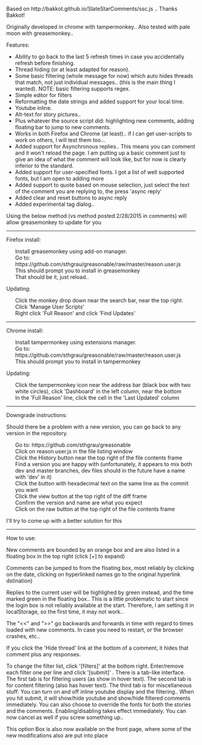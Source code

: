 <P>
Based on http://bakkot.github.io/SlateStarComments/ssc.js .. Thanks Bakkot!
<P>
Originally developed in chrome with tampermonkey..
Also tested with pale moon with greasemonkey..

<P>
Features:
<UL>
<LI>Ability to go back to the last 5 refresh times in case you accidentally refresh before finishing.</LI>
<LI>Thread hiding (or at least adapted for reason).</LI>
<LI>Some basic filtering (whole message for now) which auto hides threads that match, not just individual messages.. (this is the main thing I wanted). NOTE: basic filtering supports regex.</LI>
<LI>Simple editor for filters</LI>
<LI>Reformatting the date strings and added support for your local time.</LI>
<LI>Youtube inline.</LI>
<LI>Alt-text for story pictures..</LI>
<LI>Plus whatever the source script did: highlighting new comments, adding floating bar to jump to new comments.</LI>
<LI>Works in both Firefox and Chrome (at least).. if I can get user-scripts to work on others, I will test them too...</LI>
<LI>Added support for Asynchronous replies.. This means you can comment and it won't reload the page. I am putting up a basic comment just to give an idea of what the comment will look like, but for now is clearly inferior to the standard.</LI>
<LI>Added support for user-specified fonts. I got a list of well supported fonts, but I am open to adding more</LI>
<LI>Added support to quote based on mouse selection, just select the text of the comment you are replying to, the press 'async reply'</LI>
<LI>Added clear and reset buttons to async reply</LI>
<LI>Added experimental tag dialog.. </LI>
</UL>


<P>
<P>
Using the below method (vs method posted 2/28/2015 in comments) will allow greasemonkey to update for you


<HR>
<P>
<P>
Firefox install:

<P>
<UL style="list-style-type:none">
<LI>Install greasemonkey using add-on manager.</LI>
<LI>Go to: https://github.com/sthgrau/greasonable/raw/master/reason.user.js</LI>
<LI>This should prompt you to install in greasemonkey</LI>
<LI>That should be it, just reload..</LI>
</UL>
<P>
Updating:
<UL style="list-style-type:none">
<LI>Click the monkey drop down near the search bar, near the top right. Click 'Manage User Scripts'</LI>
<LI>Right click 'Full Reason' and click 'Find Updates'</LI>
</UL>


<HR>
<P>
<P>
Chrome install:

<P>
<UL style="list-style-type:none">
<LI>Install tampermonkey using extensions manager.</LI>
<LI>Go to: https://github.com/sthgrau/greasonable/raw/master/reason.user.js</LI>
<LI>This should prompt you to install in tampermonkey</LI>
</UL>
<P>
Updating:
<UL style="list-style-type:none">
<LI>Click the tampermonkey icon near the address bar (black box with two white circles), click 'Dashboard' in the left column, near the bottom</LI>
<LI>In the 'Full Reason' line, click the cell in the 'Last Updated' column</LI>
</UL>
<HR>


Downgrade instructions:
<P>
Should there be a problem with a new version, you can go back to any version in the repository.
<UL style="list-style-type:none">
<LI>Go to: https://github.com/sthgrau/greasonable</LI>
<LI>Click on reason.user.js in the file listing window</LI>
<LI>Click the History button near the top right of the file contents frame</LI>
<LI>Find a version you are happy with (unfortunately, it appears to mix both dev and master branches, dev files should in the future have a name with 'dev' in it)</LI>
<LI>Click the button with hexadecimal text on the same line as the commit you want</LI>
<LI>Click the view button at the top right of the diff frame</LI>
<LI>Confirm the version and name are what you expect</LI>
<LI>Click on the raw button at the top right of the file contents frame</LI>
</UL>
<P>
I'll try to come up with a better solution for this
<P>
<HR>


How to use:
<P>
New comments are bounded by an orange box and are also listed in a floating box in the top right (click [+] to expand)
<P>
Comments can be jumped to from the floating box, most reliably by clicking on the date, clicking on hyperlinked names go to the original hyperlink dstination)
<P>
Replies to the current user will be highlighed by green instead, and the time marked green in the floating box.. This is a little problematic to start since the login box is not reliably available at the start. Therefore, I am setting it in localStorage, so the first time, it may not work..
<P>
The "<<" and ">>" go backwards and forwards in time with regard to times loaded with new comments. In case you need to restart, or the browser crashes, etc..
<P>
If you click the 'Hide thread' link at the bottom of a comment, it hides that comment plus any responses.
<P>
To change the filter list, click '[filters]' at the bottom right. Enter/remove each filter one per line and click '[submit]' .
There is a tab-like interface.
The first tab is for filtering users (as show in hover text).
The second tab is for content filtering (also has hover text).
The third tab is for miscellaneous stuff:
You can turn on and off inline youtube display and the filtering.. When you hit submit, it will show/hide youtube and show/hide filtered comments immediately.
You can also choose to override the fonts for both the stories and the comments. Enabling/disabling takes effect immediately.
You can now cancel as well if you screw something up.. 
<P>
This option Box is also now available on the front page, where some of the new modifications also are put into place
